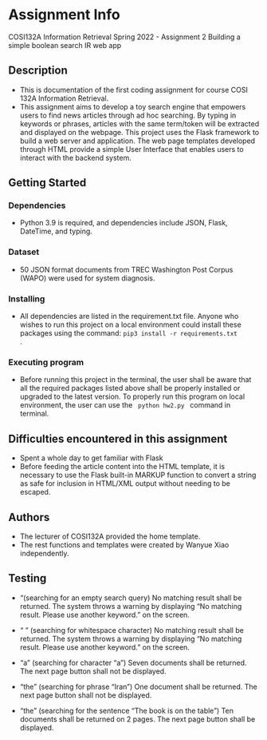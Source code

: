 # Assignment Info

COSI132A Information Retrieval Spring 2022 - Assignment 2 Building a simple boolean search IR web app

## Description

* This is documentation of the first coding assignment for course COSI 132A Information Retrieval. 
* This assignment aims to develop a toy search engine that empowers users to find news articles through ad hoc searching. By typing in keywords or phrases, articles with the same term/token will be extracted and displayed on the webpage. This project uses the Flask framework to build a web server and application. The web page templates developed through HTML provide a simple User Interface that enables users to interact with the backend system.

## Getting Started

### Dependencies

* Python 3.9 is required, and dependencies include JSON, Flask, DateTime, and typing.

### Dataset

* 50 JSON format documents from TREC Washington Post Corpus (WAPO) were used for system diagnosis.

### Installing

* All dependencies are listed in the requirement.txt file. Anyone who wishes to run this project on a local environment could install these packages using the command: <code>pip3 install -r requirements.txt </code>.

### Executing program

* Before running this project in the terminal, the user shall be aware that all the required packages listed above shall be properly installed or upgraded to the latest version. To properly run this program on local environment, the user can use the <code> python hw2.py </code> command in terminal.

## Difficulties encountered in this assignment

* Spent a whole day to get familiar with Flask
* Before feeding the article content into the HTML template, it is necessary to use the Flask built-in MARKUP function to convert a string as safe for inclusion in HTML/XML output without needing to be escaped. 

## Authors

* The lecturer of COSI132A provided the home template. 
* The rest functions and templates were created by Wanyue Xiao independently.

## Testing

* “(searching for an empty search query)
 No matching result shall be returned. The system throws a warning by displaying “No matching result. Please use another keyword.” on the screen.

* “ ” (searching for whitespace character)
 No matching result shall be returned. The system throws a warning by displaying “No matching result. Please use another keyword.” on the screen.

* “a” (searching for character “a”)
 Seven documents shall be returned. The next page button shall not be displayed.

* “the” (searching for phrase “Iran”)
 One document shall be returned. The next page button shall not be displayed.

* “the” (searching for the sentence “The book is on the table”)
 Ten documents shall be returned on 2 pages. The next page button shall be displayed. 


